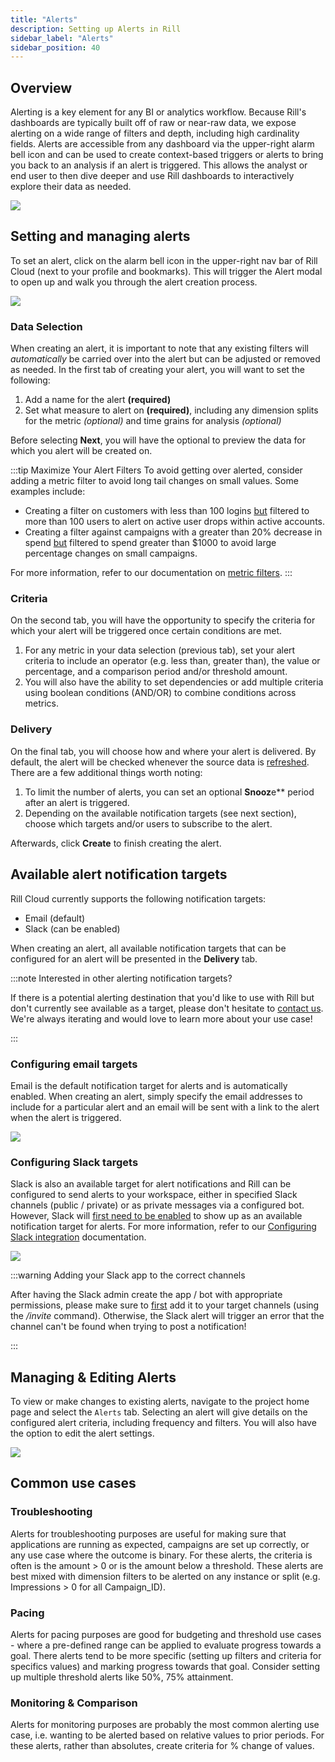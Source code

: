 ```yaml
---
title: "Alerts"
description: Setting up Alerts in Rill
sidebar_label: "Alerts"
sidebar_position: 40
---
```


## Overview

Alerting is a key element for any BI or analytics workflow. Because Rill's dashboards are typically built off of raw or near-raw data, we expose alerting on a wide range of filters and depth, including high cardinality fields. Alerts are accessible from any dashboard via the upper-right alarm bell icon and can be used to create context-based triggers or alerts to bring you back to an analysis if an alert is triggered. This allows the analyst or end user to then dive deeper and use Rill dashboards to interactively explore their data as needed.


<img src = '/img/explore/alerts/alerts.gif' class='rounded-gif' />
<br />


## Setting and managing alerts

To set an alert, click on the alarm bell icon in the upper-right nav bar of Rill Cloud (next to your profile and bookmarks). This will trigger the Alert modal to open up and walk you through the alert creation process.


<img src = '/img/explore/alerts/alerts_icon.png' class='centered' />
<br />

### Data Selection

When creating an alert, it is important to note that any existing filters will _automatically_ be carried over into the alert but can be adjusted or removed as needed. In the first tab of creating your alert, you will want to set the following:
1. Add a name for the alert **(required)**
2. Set what measure to alert on **(required)**, including any dimension splits for the metric _(optional)_ and time grains for analysis _(optional)_

Before selecting **Next**, you will have the optional to preview the data for which you alert will be created on.

:::tip Maximize Your Alert Filters
To avoid getting over alerted, consider adding a metric filter to avoid long tail changes on small values. Some examples include:
- Creating a filter on customers with less than 100 logins <u>but</u> filtered to more than 100 users to alert on active user drops within active accounts.
- Creating a filter against campaigns with a greater than 20% decrease in spend <u>but</u> filtered to spend greater than $1000 to avoid large percentage changes on small campaigns.

For more information, refer to our documentation on [metric filters](/explore/filters/filters.md#filter-by-metrics).
:::

### Criteria

On the second tab, you will have the opportunity to specify the criteria for which your alert will be triggered once certain conditions are met.
1. For any metric in your data selection (previous tab), set your alert criteria to include an operator (e.g. less than, greater than), the value or percentage, and a comparison period and/or threshold amount.
2. You will also have the ability to set dependencies or add multiple criteria using boolean conditions (AND/OR) to combine conditions across metrics.

### Delivery

On the final tab, you will choose how and where your alert is delivered. By default, the alert will be checked whenever the source data is [refreshed](/build/connect/source-refresh). There are a few additional things worth noting:
1. To limit the number of alerts, you can set an optional **Snooz**e** period after an alert is triggered.
2. Depending on the available notification targets (see next section), choose which targets and/or users to subscribe to the alert.

Afterwards, click **Create** to finish creating the alert.

## Available alert notification targets

Rill Cloud currently supports the following notification targets:
- Email (default)
- Slack (can be enabled)

When creating an alert, all available notification targets that can be configured for an alert will be presented in the **Delivery** tab.

:::note Interested in other alerting notification targets?

If there is a potential alerting destination that you'd like to use with Rill but don't currently see available as a target, please don't hesitate to [contact us](/contact). We're always iterating and would love to learn more about your use case!

:::

### Configuring email targets

Email is the default notification target for alerts and is automatically enabled. When creating an alert, simply specify the email addresses to include for a particular alert and an email will be sent with a link to the alert when the alert is triggered.

<img src = '/img/explore/alerts/email-notifications.png' class='centered' />
<br />

### Configuring Slack targets

Slack is also an available target for alert notifications and Rill can be configured to send alerts to your workspace, either in specified Slack channels (public / private) or as private messages via a configured bot. However, Slack will <u>first need to be enabled</u> to show up as an available notification target for alerts. For more information, refer to our [Configuring Slack integration](slack.md) documentation.


<img src = '/img/explore/alerts/slack-notifications.png' class='centered' />
<br />

:::warning Adding your Slack app to the correct channels

After having the Slack admin create the app / bot with appropriate permissions, please make sure to <u>first</u> add it to your target channels (using the */invite* command). Otherwise, the Slack alert will trigger an error that the channel can't be found when trying to post a notification!

:::

## Managing & Editing Alerts

To view or make changes to existing alerts, navigate to the project home page and select the `Alerts` tab. Selecting an alert will give details on the configured alert criteria, including frequency and filters. You will also have the option to edit the alert settings.

<img src = '/img/explore/alerts/project_home_alerts.png' class='rounded-gif' />
<br />

## Common use cases

### Troubleshooting 
Alerts for troubleshooting purposes are useful for making sure that applications are running as expected, campaigns are set up correctly, or any use case where the outcome is binary. For these alerts, the criteria is often is the amount > 0 or is the amount below a threshold. These alerts are best mixed with dimension filters to be alerted on any instance or split (e.g. Impressions > 0 for all Campaign_ID).

### Pacing 
Alerts for pacing purposes are good for budgeting and threshold use cases - where a pre-defined range can be applied to evaluate progress towards a goal. There alerts tend to be more specific (setting up filters and criteria for specifics values) and marking progress towards that goal. Consider setting up multiple threshold alerts like 50%, 75% attainment.

### Monitoring & Comparison
Alerts for monitoring purposes are probably the most common alerting use case, i.e. wanting to be alerted based on relative values to prior periods. For these alerts, rather than absolutes, create criteria for % change of values. 



